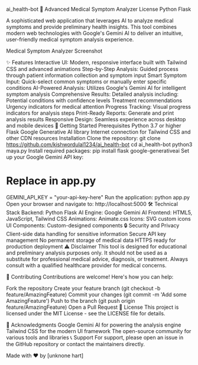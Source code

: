 ai_health-bot
🏥 Advanced Medical Symptom Analyzer
License Python Flask

A sophisticated web application that leverages AI to analyze medical symptoms and provide preliminary health insights. This tool combines modern web technologies with Google's Gemini AI to deliver an intuitive, user-friendly medical symptom analysis experience.

Medical Symptom Analyzer Screenshot

✨ Features
Interactive UI: Modern, responsive interface built with Tailwind CSS and advanced animations
Step-by-Step Analysis: Guided process through patient information collection and symptom input
Smart Symptom Input: Quick-select common symptoms or manually enter specific conditions
AI-Powered Analysis: Utilizes Google's Gemini AI for intelligent symptom analysis
Comprehensive Results: Detailed analysis including:
Potential conditions with confidence levels
Treatment recommendations
Urgency indicators for medical attention
Progress Tracking: Visual progress indicators for analysis steps
Print-Ready Reports: Generate and print analysis results
Responsive Design: Seamless experience across desktop and mobile devices
🚀 Getting Started
Prerequisites
Python 3.7 or higher
Flask
Google Generative AI library
Internet connection for Tailwind CSS and other CDN resources
Installation
Clone the repository:
git clone https://github.com/kishwordulal1234/ai_health-bot
cd ai_health-bot
python3 maya.py
Install required packages:
pip install flask google-generativeai
Set up your Google Gemini API key:
# Replace in app.py
GEMINI_API_KEY = "your-api-key-here"
Run the application:
python app.py
Open your browser and navigate to:
http://localhost:5000
🛠️ Technical Stack
Backend: Python Flask
AI Engine: Google Gemini AI
Frontend: HTML5, JavaScript, Tailwind CSS
Animations: Animate.css
Icons: SVG custom icons
UI Components: Custom-designed components
🔒 Security and Privacy
Client-side data handling for sensitive information
Secure API key management
No permanent storage of medical data
HTTPS ready for production deployment
⚠️ Disclaimer
This tool is designed for educational and preliminary analysis purposes only. It should not be used as a substitute for professional medical advice, diagnosis, or treatment. Always consult with a qualified healthcare provider for medical concerns.

🤝 Contributing
Contributions are welcome! Here's how you can help:

Fork the repository
Create your feature branch (git checkout -b feature/AmazingFeature)
Commit your changes (git commit -m 'Add some AmazingFeature')
Push to the branch (git push origin feature/AmazingFeature)
Open a Pull Request
📝 License
This project is licensed under the MIT License - see the LICENSE file for details.

🙏 Acknowledgments
Google Gemini AI for powering the analysis engine
Tailwind CSS for the modern UI framework
The open-source community for various tools and libraries
📞 Support
For support, please open an issue in the GitHub repository or contact the maintainers directly.

Made with ❤️ by [unknone hart]
